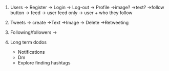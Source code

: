 1. Users
    -> Register
    -> Login
    -> Log-out
    -> Profile
        ->image?
        ->text?
        ->follow button
    -> feed
        -> user feed only
        -> user + who they follow 
2. Tweets
    -> create 
        ->Text
        ->Image
    -> Delete
    ->Retweeting

3. Following/followers
    ->
4. Long term dodos 
   - Notifications
   - Dm
   - Explore finding hashtags
